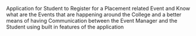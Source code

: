 Application for Student to Register for a Placement related Event and Know what are the Events that are happening around the College and a better means of having Communication between the Event Manager 
and the Student using built in features of the application
